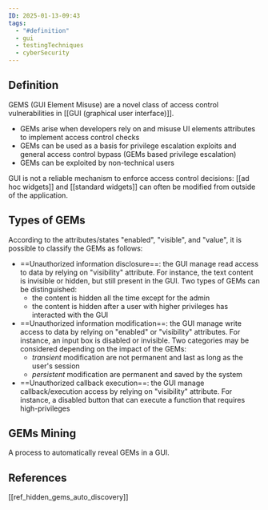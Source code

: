```yaml
---
ID: 2025-01-13-09:43
tags:
  - "#definition"
  - gui
  - testingTechniques
  - cyberSecurity
---
```

## Definition

GEMS (GUI Element Misuse) are a novel class of access control vulnerabilities in [[GUI (graphical user interface)]].
- GEMs arise when developers rely on and misuse UI elements attributes to implement access control checks
- GEMs can be used as a basis for privilege escalation exploits and general access control bypass (GEMs based privilege escalation)
- GEMs can be exploited by non-technical users

GUI is not a reliable mechanism to enforce access control decisions: [[ad hoc widgets]] and [[standard widgets]] can often be modified from outside of the application.

## Types of GEMs

According to the attributes/states "enabled", "visible", and "value", it is possible to classify the GEMs as follows:
- ==Unauthorized information disclosure==: the GUI manage read access to data by relying on "visibility" attribute. For instance, the text content is invisible or hidden, but still present in the GUI. Two types of GEMs can be distinguished: 
	- the content is hidden all the time except for the admin
	- the content is hidden after a user with higher privileges has interacted with the GUI
- ==Unauthorized information modification==: the GUI manage write access to data by relying on "enabled" or "visibility" attributes. For instance, an input box is disabled or invisible. Two categories may be considered depending on the impact of the GEMs:
	- *transient* modification are not permanent and last as long as the user's session
	- *persistent* modification are permanent and saved by the system
- ==Unauthorized callback execution==: the GUI manage callback/execution access by relying on "visibility" attribute. For instance, a disabled button that can execute a function that requires high-privileges

## GEMs Mining

A process to automatically reveal GEMs in a GUI. 

## References
[[ref_hidden_gems_auto_discovery]]